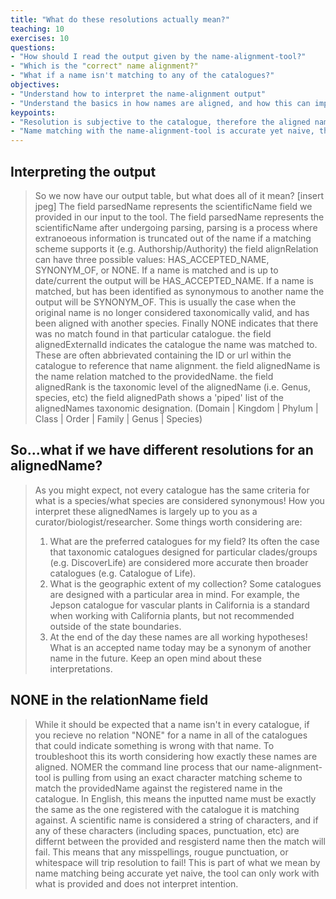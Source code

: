 ```yaml
---
title: "What do these resolutions actually mean?"
teaching: 10
exercises: 10
questions:
- "How should I read the output given by the name-alignment-tool?"
- "Which is the "correct" name alignment?"
- "What if a name isn't matching to any of the catalogues?"
objectives:
- "Understand how to interpret the name-alignment output"
- "Understand the basics in how names are aligned, and how this can impede resolution"
keypoints:
- "Resolution is subjective to the catalogue, therefore the aligned names should be treated as hypotheses rather than true standards"
- "Name matching with the name-alignment-tool is accurate yet naive, the tool won't attempt to interpret mistakes"
---
```


## Interpreting the output

> So we now have our output table, but what does all of it mean? 
> [insert jpeg] 
> The field parsedName represents the scientificName field we provided in our input to the tool.
> The field parsedName represents the scientificName after undergoing parsing, parsing is a process where extranoeous information is truncated out of the name if a matching scheme supports it (e.g. Authorship/Authority) 
> the field alignRelation can have three possible values: HAS_ACCEPTED_NAME, SYNONYM_OF, or NONE. If a name is matched and is up to date/current the output will be HAS_ACCEPTED_NAME. If a name is matched, but has been identified as synonymous to another name the output will be SYNONYM_OF. This is usually the case when the original name is no longer considered taxonomically valid, and has been aligned with another species. Finally NONE indicates that there was no match found in that particular catalogue. 
> the field alignedExternalId indicates the catalogue the name was matched to. These are often abbrievated containing the ID or url within the catalogue to reference that name alignment. 
> the field alignedName is the name relation matched to the providedName. 
> the field alignedRank is the taxonomic level of the alignedName (i.e. Genus, species, etc)
> the field alignedPath shows a 'piped' list of the alignedNames taxonomic designation. (Domain | Kingdom | Phylum | Class | Order | Family | Genus | Species)

## So...what if we have different resolutions for an alignedName?
> As you might expect, not every catalogue has the same criteria for what is a species/what species are considered synonymous! 
> How you interpret these alignedNames is largely up to you as a curator/biologist/researcher. Some things worth considering are: 
> 1. What are the preferred catalogues for my field? Its often the case that taxonomic catalogues designed for particular clades/groups (e.g. DiscoverLife) are considered more accurate then broader catalogues (e.g. Catalogue of Life). 
> 2. What is the geographic extent of my collection? Some catalogues are designed with a particular area in mind. For example, the Jepson catalogue for vascular plants in California is a standard when working with California plants, but not recommended outside of the state boundaries. 
> 3. At the end of the day these names are all working hypotheses! What is an accepted name today may be a synonym of another name in the future. Keep an open mind about these interpretations. 

## NONE in the relationName field 
> While it should be expected that a name isn't in every catalogue, if you recieve no relation "NONE" for a name in all of the catalogues that could indicate something is wrong with that name. 
> To troubleshoot this its worth considering how exactly these names are aligned. NOMER the command line process that our name-alignment-tool is pulling from using an exact character matching scheme to match the providedName against the registered name in the catalogue. In English, this means the inputted name must be exactly the same as the one registered with the catalogue it is matching against. A scientific name is considered a string of characters, and if any of these characters (including spaces, punctuation, etc) are differnt between the provided and resgisterd name then the match will fail. This means that any misspellings, rougue punctuation, or whitespace will trip resolution to fail! This is part of what we mean by name matching being accurate yet naive, the tool can only work with what is provided and does not interpret intention.

